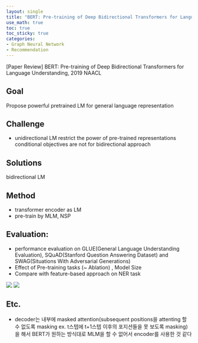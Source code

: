 ```yaml
---
layout: single
title: "BERT: Pre-training of Deep Bidirectional Transformers for Language Understanding, 2019 NAACL"
use_math: true
toc: true
toc_sticky: true
categories:
- Graph Neural Network
- Recommendation
---
```


[Paper Review] BERT: Pre-training of Deep Bidirectional Transformers for Language Understanding, 2019 NAACL

## Goal
Propose powerful pretrained LM for general language representation 

## Challenge
- unidirectional LM restrict the power of pre-trained representations
conditional objectives are not for bidirectional approach

## Solutions
bidirectional LM 

## Method
- transformer encoder as LM
- pre-train by MLM, NSP

## Evaluation:
- performance evaluation on GLUE(General Language Understanding Evaluation), SQuAD(Stanford Question Answering Dataset) and SWAG(Situations With Adversarial Generations)
- Effect of Pre-training tasks (~ Ablation) , Model Size
- Compare with feature-based approach on NER task

![](https://images.velog.io/images/yenguage/post/9b5f63b6-1840-4443-9a91-1032576c498c/%E1%84%89%E1%85%B3%E1%84%8F%E1%85%B3%E1%84%85%E1%85%B5%E1%86%AB%E1%84%89%E1%85%A3%E1%86%BA%202021-12-21%20%E1%84%8B%E1%85%A9%E1%84%92%E1%85%AE%2010.39.17.png)
![](https://images.velog.io/images/yenguage/post/2397e98a-c748-4f06-aa42-ec5a88fa0237/%E1%84%89%E1%85%B3%E1%84%8F%E1%85%B3%E1%84%85%E1%85%B5%E1%86%AB%E1%84%89%E1%85%A3%E1%86%BA%202021-12-21%20%E1%84%8B%E1%85%A9%E1%84%92%E1%85%AE%2010.39.56.png)

## Etc.
- decoder는 내부에 masked attention(subsequent positions을 attenting 할 수 없도록 masking ex. t스텝에 t+1스텝 이후의 포지션들을 못 보도록 masking)을 해서 BERT가 원하는 방식대로 MLM을 할 수 없어서 encoder를 사용한 것 같다

